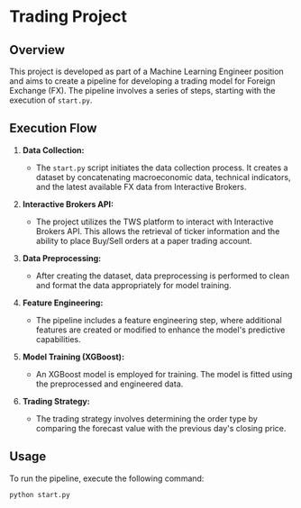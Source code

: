 # Trading Project

## Overview

This project is developed as part of a Machine Learning Engineer position and aims to create a pipeline for developing a trading model for Foreign Exchange (FX). The pipeline involves a series of steps, starting with the execution of `start.py`.

## Execution Flow

1. **Data Collection:**
   - The `start.py` script initiates the data collection process. It creates a dataset by concatenating macroeconomic data, technical indicators, and the latest available FX data from Interactive Brokers.

2. **Interactive Brokers API:**
   - The project utilizes the TWS platform to interact with Interactive Brokers API. This allows the retrieval of ticker information and the ability to place Buy/Sell orders at a paper trading account.

3. **Data Preprocessing:**
   - After creating the dataset, data preprocessing is performed to clean and format the data appropriately for model training.

4. **Feature Engineering:**
   - The pipeline includes a feature engineering step, where additional features are created or modified to enhance the model's predictive capabilities.

5. **Model Training (XGBoost):**
   - An XGBoost model is employed for training. The model is fitted using the preprocessed and engineered data.

6. **Trading Strategy:**
   - The trading strategy involves determining the order type by comparing the forecast value with the previous day's closing price.

## Usage

To run the pipeline, execute the following command:

```bash
python start.py
